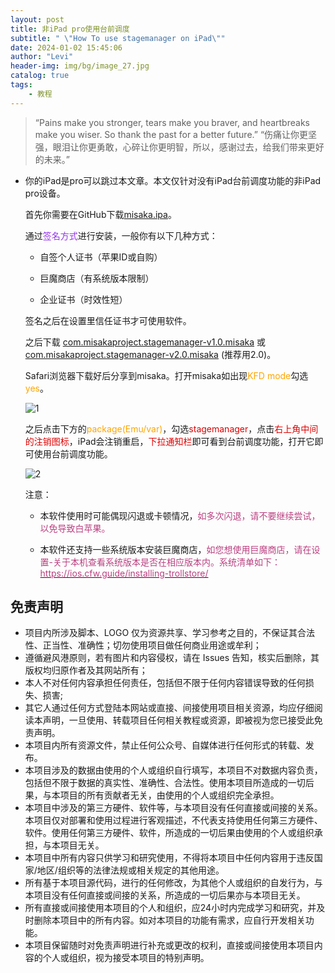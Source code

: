 ```yaml
---
layout: post
title: 非iPad pro使用台前调度
subtitle: " \"How To use stagemanager on iPad\""
date: 2024-01-02 15:45:06
author: "Levi"
header-img: img/bg/image_27.jpg
catalog: true
tags:
    - 教程 
---
```


> “Pains make you stronger, tears make you braver, and heartbreaks make you wiser. So thank the past for a better future.”
> “伤痛让你更坚强，眼泪让你更勇敢，心碎让你更明智，所以，感谢过去，给我们带来更好的未来。”


- <span>你的iPad是pro可以跳过本文章。本文仅针对没有iPad台前调度功能的非iPad pro设备。</span>

  <span>首先你需要在GitHub下载</span>[<span>misaka.ipa</span>](https://%28https//github.com/straight-tamago/misaka/releases/)<span>。</span>

  <span>通过</span><span style="color: #9333EA">签名方式</span><span>进行安装，一般你有以下几种方式：</span>

  - <span>自签个人证书（苹果ID或自购）</span>

  - <span>巨魔商店（有系统版本限制）</span>

  - <span>企业证书（时效性短）</span>

  <span>签名之后在设置里信任证书才可使用软件。</span>

  <span>之后下载 [com.misakaproject.stagemanager-v1.0.misaka]({{site.baseurl}}/img/stagemanager/com.misakaproject.stagemanager-v1.0.misaka) 或 [com.misakaproject.stagemanager-v2.0.misaka]({{site.baseurl}}/img/stagemanager/com.misakaproject.stagemanager-v2.0.misaka) (推荐用2.0)。</span>

  <span>Safari浏览器下载好后分享到misaka。打开misaka如出现</span><span style="color: #FFA500">KFD mode</span><span>勾选</span><span style="color: #FFA500">yes</span><span>。</span>

  ![1]({{site.baseurl}}/img/stagemanager/1.jpg)

  <span>之后点击下方的</span><span style="color: #FFA500">package(Emu/var)</span><span>，勾选</span><span style="color: #E00000">stagemanager</span><span>，点击</span><span style="color: #E00000">右上角中间的注销图标</span><span>，iPad会注销重启，</span><span style="color: #E00000">下拉通知栏</span><span>即可看到台前调度功能，打开它即可使用台前调度功能。

  ![2]({{site.baseurl}}/img/stagemanager/2.jpg)</span>

  <span>注意：</span>

  - <span>本软件使用时可能偶现闪退或卡顿情况，</span><span style="color: #BA4081">如多次闪退，请不要继续尝试，以免导致白苹果。</span>


  - <span>本软件还支持一些系统版本安装巨魔商店，</span><span style="color: #BA4081">如您想使用巨魔商店，请在设置-关于本机查看系统版本是否在相应版本内。系统清单如下：</span>[<span style="color: #BA4081">https://ios.cfw.guide/installing-trollstore/</span>](https://ios.cfw.guide/installing-trollstore/)


## 免责声明

* 项目内所涉及脚本、LOGO 仅为资源共享、学习参考之目的，不保证其合法性、正当性、准确性；切勿使用项目做任何商业用途或牟利；
* 遵循避风港原则，若有图片和内容侵权，请在 Issues 告知，核实后删除，其版权均归原作者及其网站所有；
* 本人不对任何内容承担任何责任，包括但不限于任何内容错误导致的任何损失、损害;
* 其它人通过任何方式登陆本网站或直接、间接使用项目相关资源，均应仔细阅读本声明，一旦使用、转载项目任何相关教程或资源，即被视为您已接受此免责声明。
* 本项目内所有资源文件，禁止任何公众号、自媒体进行任何形式的转载、发布。
* 本项目涉及的数据由使用的个人或组织自行填写，本项目不对数据内容负责，包括但不限于数据的真实性、准确性、合法性。使用本项目所造成的一切后果，与本项目的所有贡献者无关，由使用的个人或组织完全承担。
* 本项目中涉及的第三方硬件、软件等，与本项目没有任何直接或间接的关系。本项目仅对部署和使用过程进行客观描述，不代表支持使用任何第三方硬件、软件。使用任何第三方硬件、软件，所造成的一切后果由使用的个人或组织承担，与本项目无关。
* 本项目中所有内容只供学习和研究使用，不得将本项目中任何内容用于违反国家/地区/组织等的法律法规或相关规定的其他用途。
* 所有基于本项目源代码，进行的任何修改，为其他个人或组织的自发行为，与本项目没有任何直接或间接的关系，所造成的一切后果亦与本项目无关。
* 所有直接或间接使用本项目的个人和组织，应24小时内完成学习和研究，并及时删除本项目中的所有内容。如对本项目的功能有需求，应自行开发相关功能。
* 本项目保留随时对免责声明进行补充或更改的权利，直接或间接使用本项目内容的个人或组织，视为接受本项目的特别声明。

